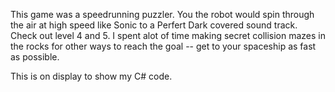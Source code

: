 This game was a speedrunning puzzler. You the robot would spin through the air at high speed like Sonic to a Perfert Dark covered sound track.
Check out level 4 and 5. I spent alot of time making secret collision mazes in the rocks for other ways to reach the goal -- get to your spaceship as fast as possible.

This is on display to show my C# code. 
